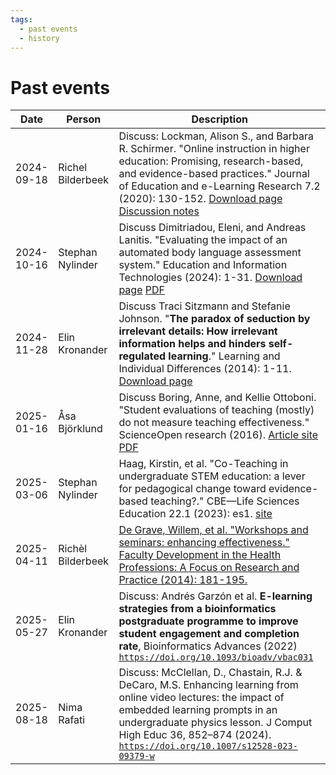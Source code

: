 ```yaml
---
tags:
  - past events
  - history
---
```


# Past events

<!-- markdownlint-disable MD013 --><!-- Tables cannot be split up over lines, hence will break 80 characters per line -->

| Date       | Person            | Description                                                                                                                                                                                                                                                                                                                   |
| ---------- | ----------------- | ----------------------------------------------------------------------------------------------------------------------------------------------------------------------------------------------------------------------------------------------------------------------------------------------------------------------------- |
| 2024-09-18 | Richel Bilderbeek | Discuss: Lockman, Alison S., and Barbara R. Schirmer. "Online instruction in higher education: Promising, research-based, and evidence-based practices." Journal of Education and e-Learning Research 7.2 (2020): 130-152. [Download page](https://eric.ed.gov/?id=EJ1258655) [Discussion notes](events/20240918/20240918.md) |
| 2024-10-16 | Stephan Nylinder  | Discuss Dimitriadou, Eleni, and Andreas Lanitis. "Evaluating the impact of an automated body language assessment system." Education and Information Technologies (2024): 1-31. [Download page](https://link.springer.com/article/10.1007/s10639-024-12931-5) [PDF](papers/dimitriadou_and_lanitis_2024.pdf)                   |
| 2024-11-28 | Elin Kronander    | Discuss Traci Sitzmann and Stefanie Johnson. "**The paradox of seduction by irrelevant details: How irrelevant information helps and hinders self-regulated learning**." Learning and Individual Differences (2014): 1-11. [Download page](https://doi.org/10.1016/j.lindif.2014.05.009)                                      |
| 2025-01-16 | Åsa Björklund     | Discuss Boring, Anne, and Kellie Ottoboni. "Student evaluations of teaching (mostly) do not measure teaching effectiveness." ScienceOpen research (2016). [Article site](https://www.scienceopen.com/document/read?vid=818d8ec0-5908-47d8-86b4-5dc38f04b23e) [PDF](papers/boring_et_al_2016.pdf)                              |
| 2025-03-06 | Stephan Nylinder  | Haag, Kirstin, et al. "Co-Teaching in undergraduate STEM education: a lever for pedagogical change toward evidence-based teaching?." CBE—Life Sciences Education 22.1 (2023): es1. [site](https://pmc.ncbi.nlm.nih.gov/articles/PMC10074276/)                                                                                 |
| 2025-04-11 | Richèl Bilderbeek | [De Grave, Willem, et al. "Workshops and seminars: enhancing effectiveness." Faculty Development in the Health Professions: A Focus on Research and Practice (2014): 181-195.](https://link.springer.com/chapter/10.1007/978-94-007-7612-8_9)                                                                                 |
| 2025-05-27 | Elin Kronander    | Discuss: Andrés Garzón et al. **E-learning strategies from a bioinformatics postgraduate programme to improve student engagement and completion rate**, Bioinformatics Advances (2022) [`https://doi.org/10.1093/bioadv/vbac031`](https://doi.org/10.1093/bioadv/vbac031)                                                     |
| 2025-08-18 | Nima Rafati       | Discuss: McClellan, D., Chastain, R.J. & DeCaro, M.S. Enhancing learning from online video lectures: the impact of embedded learning prompts in an undergraduate physics lesson. J Comput High Educ 36, 852–874 (2024). [`https://doi.org/10.1007/s12528-023-09379-w`](https://doi.org/10.1007/s12528-023-09379-w)

<!-- markdownlint-enable MD013 -->
